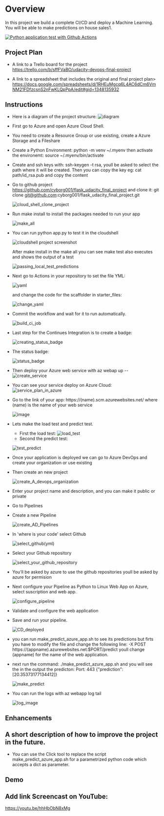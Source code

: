 # Overview

In this project we build a complete CI/CD and deploy a Machine Learning.
You will be able to make predictions on house sales1.

[![Python application test with Github Actions](https://github.com/cyborg001/flask_udacity_final_project/actions/workflows/python-app.yml/badge.svg)](https://github.com/cyborg001/flask_udacity_final_project/actions/workflows/python-app.yml)



## Project Plan

* A link to a Trello board for the project
https://trello.com/b/sffFVaBO/udacity-devops-final-project

* A link to a spreadsheet that includes the original and final project plan>
https://docs.google.com/spreadsheets/d/1RHEuMgcq6L4AC6dCm6VmNM21FDfzcsnS2nFwKLQpPpA/edit#gid=1348135932

## Instructions
- Here is a diagram of the project structure:
  ![diagram](https://user-images.githubusercontent.com/27867802/183272195-70493040-71d4-439d-977a-6c122aebfeae.png)
- First go to Azure and open Azure Cloud Shell.
- You need to create a Resource Group or use existing, create a Azure Storage and a Fileshare
- Create a Python Environment: python -m venv ~/.myenv then activate the environemt:
  source ~/.myenv/bin/activate
- Create and ssh keys with: ssh-keygen -t rsa, youll be asked to select the path where it will be created.
  Then you can copy the key eg: cat path/id_rsa.pub and copy the content
- Go to github project https://github.com/cyborg001/flask_udacity_final_project and clone it:
  git clone git@github.com:cyborg001/flask_udacity_final_project.git
  
  ![cloud_shell_clone_project](https://user-images.githubusercontent.com/27867802/184059501-2e9ca30c-01c3-49a7-8a0c-ddad0896b8ea.png)

- Run make install to install the packages needed to run your app

  ![make_all](https://user-images.githubusercontent.com/27867802/184061502-332fbaec-aba3-4f84-aaa0-b669d692fe7e.png)
  
- You can run python app.py to test it in the cloudshell

  ![cloudshell project screenshot](https://user-images.githubusercontent.com/27867802/183272044-7c055d0e-1412-4a99-8ddb-bf1916fcc220.png)
  
  After make install in the make all you can see make test also executes and shows the output of a test
  
  ![passing_local_test_predictions](https://user-images.githubusercontent.com/27867802/184061824-86dcb3f8-29e3-4da7-9b1c-bc9b5ba4d886.png)
  
- Next go to Actions in your repository to set the file YML:
  
    ![yaml](https://user-images.githubusercontent.com/27867802/184064825-ff85c2ef-df12-4725-aae2-b21e9b6c366b.png)
    
    and change the code for the scaffolder in starter_files:
    
    ![change_yaml](https://user-images.githubusercontent.com/27867802/184064912-84c9d14a-2836-486e-95f7-63570a6bf7f7.png)
    
- Commit the workflow and wait for it to run automatically.
    
    ![build_ci_job](https://user-images.githubusercontent.com/27867802/184066093-581439b4-4921-4d1c-8284-7a9675b20dad.png)
    
- Last step for the Continues Integration is to create a badge:
    
    ![creating_status_badge](https://user-images.githubusercontent.com/27867802/184066412-4becf439-05df-4c5c-b265-c44088ffaa59.png)
    
- The status badge:
  
    ![status_badge](https://user-images.githubusercontent.com/27867802/184066471-e126348e-559c-4558-a792-89e2cb655654.png)


- Then deploy your Azure web service with az webap up --<name>
  ![create_service](https://user-images.githubusercontent.com/27867802/184275247-a87736da-6e0b-4048-b558-7adb4b8455c9.png)
  
- You can see your service deploy on Azure Cloud:
  ![service_plan_in_azure](https://user-images.githubusercontent.com/27867802/184275942-90bf4fb6-fea1-4d26-bacb-58451da334d5.png)


- Go to the link of your app: https://(name).scm.azurewebsites.net/ where (name) is the name of your web service

  ![image](https://user-images.githubusercontent.com/27867802/184286431-13478e54-83c3-4423-a41a-5d89a59a3114.png)

- Lets make the load test and predict test.
  - First the load test:
    ![load_test](https://user-images.githubusercontent.com/27867802/184286552-3879792f-dc14-44b0-aa7b-06708e25bc44.png)
  - Second the predict test:
  
   ![test_predict](https://user-images.githubusercontent.com/27867802/184287955-89aa89fb-41db-4eaa-b050-062ac0bfbe8b.png)


- Once your application is deployed we can go to Azure DevOps and create your organization or use existing
- Then create an new project

  ![create_A_devops_organization](https://user-images.githubusercontent.com/27867802/184447617-dd4363ff-4c9a-4bb1-9dfc-a82fde1b4c5c.png)

  
- Enter your project name and description, and you can make it public or private
- Go to Pipelines
- Create a new Pipeline 
  
  ![create_AD_Pipelines](https://user-images.githubusercontent.com/27867802/184448037-d54e489c-ac59-4d38-a368-9ffa40edddd1.png)

- In 'where is your code' select Github

  ![select_github(yml)](https://user-images.githubusercontent.com/27867802/184448250-bc262822-d3ed-4679-a8a4-b94003e8addd.png)
  
- Select your Github repository

  ![select_your_github_repository](https://user-images.githubusercontent.com/27867802/184448487-eb0eaabd-b119-451b-8be9-f713bca6c8c7.png)

- You'll be asked by azure to use the github repositories youll be asked by azure for permision
- Next configure your Pipeline as Python to Linux Web App on Azure, select suscription and web app.
  
  ![configure_pipeline](https://user-images.githubusercontent.com/27867802/184448653-47a51cf0-f1c3-4644-a9e6-339e3e8a2771.png)
    
- Validate and configure the web application
- Save and run your pipeline.
  
  ![CD_deployed](https://user-images.githubusercontent.com/27867802/184294437-cc86c723-cdec-461b-8b6a-d9d3e229bcc0.png)

- you can run make_predict_azure_app.sh to see its predictions but firts you have to modify the file and change
  the following line:  -X POST https://(appname).azurewebsites.net:$PORT/predict youll change (appname) for the name
  of the web application.
- next run the command:
  ./make_predict_azure_app.sh
  and you will see the in the output the predicton:
        Port: 443
        {"prediction":[20.35373177134412]}

  ![make_predict](https://user-images.githubusercontent.com/27867802/183272094-e7509a84-8f3f-44cf-ad15-259f3cc93d2e.png)

- You can run the logs with
  az webapp log tail

  ![log_image](https://user-images.githubusercontent.com/27867802/184295115-9ece1bd6-d4cd-4a71-9e46-d312acd58949.png)


## Enhancements

## A short description of how to improve the project in the future.

- You can use the Click tool to replace the script make_predict_azure_app.sh for a parametrized python code
  which accepts a dict as parameter.

## Demo 

## Add link Screencast on YouTube:
https://youtu.be/hhHbObN8xMg


